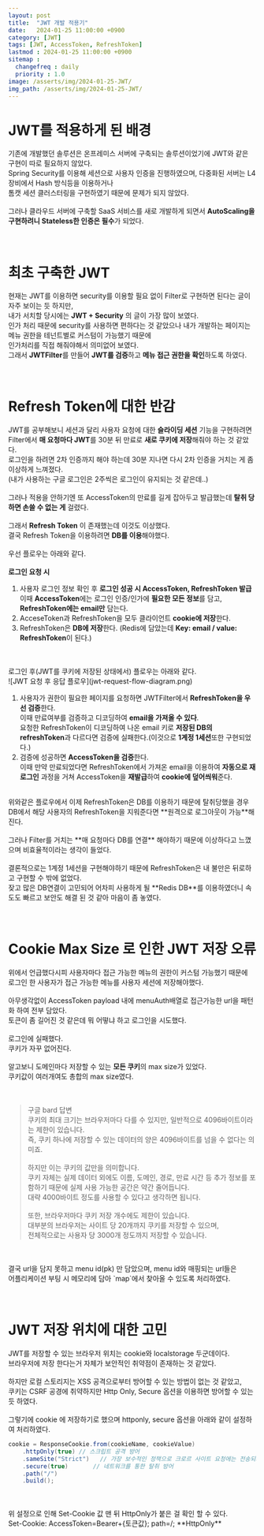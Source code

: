 ```yaml
---
layout: post
title:  "JWT 개발 적용기"
date:   2024-01-25 11:00:00 +0900
category: [JWT]
tags: [JWT, AccessToken, RefreshToken]
lastmod : 2024-01-25 11:00:00 +0900
sitemap :
  changefreq : daily
  priority : 1.0
image: /asserts/img/2024-01-25-JWT/
img_path: /asserts/img/2024-01-25-JWT/
---
```


# JWT를 적용하게 된 배경
기존에 개발했던 솔루션은 온프레미스 서버에 구축되는 솔루션이었기에 JWT와 같은 구현이 따로 필요하지 않았다.<br>
Spring Security를 이용해 세션으로 사용자 인증을 진행하였으며, 다중화된 서버는 L4장비에서 Hash 방식등을 이용하거나<br>
톰캣 세션 클러스터링을 구현하였기 때문에 문제가 되지 않았다.<br>
<br>
그러나 클라우드 서버에 구축할 SaaS 서비스를 새로 개발하게 되면서 **AutoScaling을 구현하려니 Stateless한 인증은 필수**가 되었다.<br>
<br>
<br>

# 최초 구축한 JWT
현재는 JWT를 이용하면 security를 이용할 필요 없이 Filter로 구현하면 된다는 글이 자주 보이는 듯 하지만,<br>
내가 서치할 당시에는 **JWT + Security** 의 글이 가장 많이 보였다.<br>
인가 처리 때문에 security를 사용하면 편하다는 것 같았으나 내가 개발하는 페이지는 메뉴 권한을 테넌트별로 커스텀이 가능했기 때문에<br>
인가처리를 직접 해줘야해서 의미없어 보였다.<br>
그래서 **JWTFilter**를 만들어 **JWT를 검증**하고 **메뉴 접근 권한을 확인**하도록  하였다.<br>
<br>
<br>

# Refresh Token에 대한 반감
JWT를 공부해보니 세션과 달리 사용자 요청에 대한 **슬라이딩 세션** 기능을 구현하려면<br>
Filter에서 **매 요청마다 JWT**를 30분 뒤 만료로 **새로 쿠키에 저장**해줘야 하는 것 같았다.<br>
로그인을 하려면 2차 인증까지 해야 하는데 30분 지나면 다시 2차 인증을 거치는 게 좀 이상하게 느껴졌다.<br>
(내가 사용하는 구글 로그인은 2주씩은 로그인이 유지되는 것 같은데..)<br>
<br>
그러나 적용을 안하기엔 또 AccessToken의 만료를 길게 잡아두고 발급했는데 **탈취 당하면 손쓸 수 없는 게** 걸렸다.<br>
<br>
그래서 **Refresh Token** 이 존재했는데 이것도 이상했다.<br>
결국 Refresh Token을 이용하려면 **DB를 이용**해야했다.<br>
<br>
우선 플로우는 아래와 같다.<br>
<br>
**로그인 요청 시**
1. 사용자 로그인 정보 확인 후 **로그인 성공 시 AccessToken, RefreshToken 발급** <br>이때 **AccessToken**에는 로그인 인증/인가에 **필요한 모든 정보**를 담고, **RefreshToken에는 email만** 담는다.
2. AcceseToken과 RefreshToken을 모두 클라이언트 **cookie에 저장**한다.
3. RefreshToken은 **DB에 저장**한다. (Redis에 담았는데 **Key: email / value: RefreshToken**이 된다.)

<br>
<br>
로그인 후(JWT를 쿠키에 저장된 상태에서) 플로우는 아래와 같다.<br>
![JWT 요청 후 응답 플로우](jwt-request-flow-diagram.png)

<br>

1. 사용자가 권한이 필요한 페이지를 요청하면 JWTFilter에서 **RefreshToken을 우선 검증**한다.<br>이때 만료여부를 검증하고 디코딩하여 **email을 가져올 수 있다**.<br>요청한 RefreshToken이 디코딩하여 나온 email 키로 **저장된 DB의 refreshToken**과 다르다면 검증에 실패한다.(이것으로 **1계정 1세션**또한 구현되었다.)
2. 검증에 성공하면 **AccessToken을 검증**한다.<br>이때 만약 만료되었다면 RefreshToken에서 가져온 email을 이용하여 **자동으로 재로그인** 과정을 거쳐 AccessToken을 **재발급**하여 **cookie에 덮어씌워**준다.

<br>
위와같은 플로우에서 이제 RefreshToken은 DB를 이용하기 때문에 탈취당했을 경우<br>
DB에서 해당 사용자의 RefreshToken을 지워준다면 **원격으로 로그아웃이 가능**해진다.<br>
<br>
그러나 Filter를 거치는 **매 요청마다 DB를 연결** 해야하기 때문에 이상하다고 느꼈으며 비효율적이라는 생각이 들었다.<br>
<br>
결론적으로는 1계정 1세션을 구현해야하기 때문에 RefreshToken은 내 불만은 뒤로하고 구현할 수 밖에 없었다.<br>
잦고 많은 DB연결이 고민되어 어차피 사용하게 될 **Redis DB**를 이용하였더니 속도도 빠르고 보안도 해결 된 것 같아 마음이 좀 놓였다.<br>
<br>
<br>

# Cookie Max Size 로 인한 JWT 저장 오류
위에서 언급했다시피 사용자마다 접근 가능한 메뉴의 권한이 커스텀 가능했기 때문에<br>
로그인 한 사용자가 접근 가능한 메뉴를 사용자 세션에 저장해야했다.<br>
<br>
아무생각없이 AccessToken payload 내에 menuAuth배열로 접근가능한 url을 패턴화 하여 전부 담았다.<br>
토큰이 좀 길어진 것 같은데 뭐 어떻냐 하고 로그인을 시도했다.<br>
<br>
로그인에 실패했다.<br>
쿠키가 자꾸 없어진다.<br>
<br>
알고보니 도메인마다 저장할 수 있는 **모든 쿠키**의 max size가 있었다.<br>
쿠키값이 여러개여도 총합의 max size였다.<br>
<br>
<br>
>구글 bard 답변<br>
>	쿠키의 최대 크기는 브라우저마다 다를 수 있지만, 일반적으로 4096바이트이라는 제한이 있습니다.<br>
>	즉, 쿠키 하나에 저장할 수 있는 데이터의 양은 4096바이트를 넘을 수 없다는 의미죠.<br>
>	<br>하지만 이는 쿠키의 값만을 의미합니다.<br>
>	쿠키 자체는 실제 데이터 외에도 이름, 도메인, 경로, 만료 시간 등 추가 정보를 포함하기 때문에 실제 사용 가능한 공간은 약간 줄어듭니다.<br>
>	대략 4000바이트 정도를 사용할 수 있다고 생각하면 됩니다.<br>
>	<br>또한, 브라우저마다 쿠키 저장 개수에도 제한이 있습니다.<br>
>	대부분의 브라우저는 사이트 당 20개까지 쿠키를 저장할 수 있으며,<br>
>	전체적으로는 사용자 당 3000개 정도까지 저장할 수 있습니다.<br>

<br>
<br>
결국 url을 담지 못하고 menu id(pk) 만 담았으며, menu id와 매핑되는 url들은<br>
어플리케이션 부팅 시 메모리에 담아 `map`에서 찾아올 수 있도록 처리하였다.<br>
<br>
<br>

# JWT 저장 위치에 대한 고민
JWT를 저장할 수 있는 브라우저 위치는 cookie와 localstorage 두군데이다.<br>
브라우저에 저장 한다는거 자체가 보안적인 취약점이 존재하는 것 같았다.<br>
<br>
하지만 로컬 스토리지는 XSS 공격으로부터 방어할 수 있는 방법이 없는 것 같았고,<br>
쿠키는 CSRF 공경에 취약하지만 Http Only, Secure 옵션을 이용하면 방어할 수 있는 듯 하였다.<br>
<br>
그렇기에 cookie 에 저장하기로 했으며 httponly, secure 옵션을 아래와 같이 설정하여 처리하였다.<br>
```java
cookie = ResponseCookie.from(cookieName, cookieValue)
    .httpOnly(true) // 스크립트 공격 방어
    .sameSite("Strict")   // 가장 보수적인 정책으로 크로르 사이트 요청에는 전송되지 않도록 처리
    .secure(true)       // 네트워크를 통한 탈취 방어
    .path("/")
    .build();
```

<br>
<br>
위 설정으로 인해 Set-Cookie 값 맨 뒤 HttpOnly가 붙은 걸 확인 할 수 있다.<br>
Set-Cookie: AccessToken=Bearer+{토큰값}; path=/; **HttpOnly**

